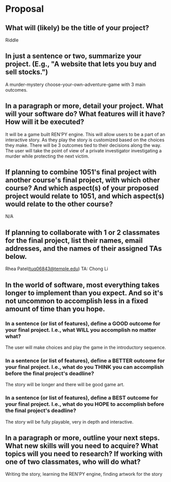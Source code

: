 # Proposal

## What will (likely) be the title of your project?

Riddle

## In just a sentence or two, summarize your project. (E.g., "A website that lets you buy and sell stocks.")

A murder-mystery choose-your-own-adventure-game with 3 main outcomes.

## In a paragraph or more, detail your project. What will your software do? What features will it have? How will it be executed?

It will be a game built REN'PY engine. This will allow users to be a part of an interactive story. As they play the story is customized based on the choices they make. There will be 3 outcomes tied to their decisions along the way. The user will take the point of view of a private investigator investigating a murder while protecting the next victim.

## If planning to combine 1051's final project with another course's final project, with which other course? And which aspect(s) of your proposed project would relate to 1051, and which aspect(s) would relate to the other course?

N/A

## If planning to collaborate with 1 or 2 classmates for the final project, list their names, email addresses, and the names of their assigned TAs below.

Rhea Patel(tuq06843@temple.edu) TA: Chong Li 

## In the world of software, most everything takes longer to implement than you expect. And so it's not uncommon to accomplish less in a fixed amount of time than you hope.

### In a sentence (or list of features), define a GOOD outcome for your final project. I.e., what WILL you accomplish no matter what?

The user will make choices and play the game in the introductory sequence.

### In a sentence (or list of features), define a BETTER outcome for your final project. I.e., what do you THINK you can accomplish before the final project's deadline?

The story will be longer and there will be good game art.

### In a sentence (or list of features), define a BEST outcome for your final project. I.e., what do you HOPE to accomplish before the final project's deadline?

The story will be fully playable, very in depth and interactive.

## In a paragraph or more, outline your next steps. What new skills will you need to acquire? What topics will you need to research? If working with one of two classmates, who will do what?

Writing the story, learning the REN'PY engine, finding artwork for the story
